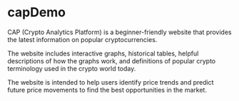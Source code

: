 # capDemo

CAP (Crypto Analytics Platform) is a beginner-friendly website that provides the latest information on popular cryptocurrencies. 

The website includes interactive graphs, historical tables, helpful descriptions of how the graphs work, and definitions of 
popular crypto terminology used in the crypto world today. 

The website is intended to help users identify price trends and predict future price movements to find the best opportunities in the market.
